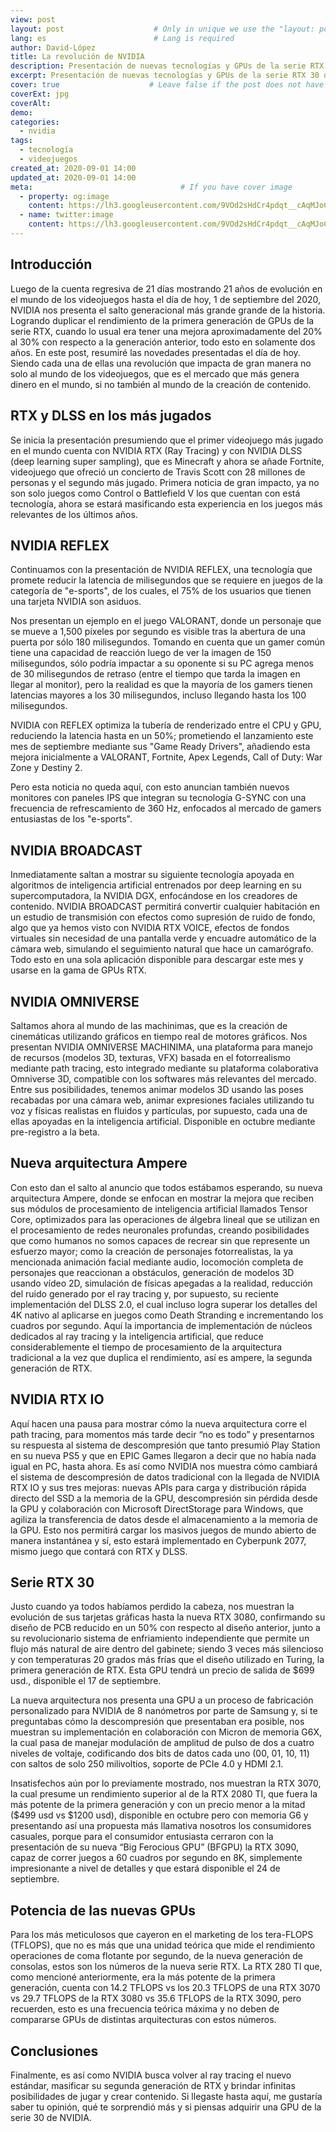 ```yaml
---
view: post
layout: post                    # Only in unique we use the "layout: post"
lang: es                        # Lang is required
author: David-López
title: La revolución de NVIDIA
description: Presentación de nuevas tecnologías y GPUs de la serie RTX 30 de NVIDIA
excerpt: Presentación de nuevas tecnologías y GPUs de la serie RTX 30 de NVIDIA
cover: true                    # Leave false if the post does not have cover image, if there is set to true
coverExt: jpg
coverAlt: 
demo:
categories:
  - nvidia
tags: 
  - tecnología
  - videojuegos
created_at: 2020-09-01 14:00
updated_at: 2020-09-01 14:00
meta:                                 # If you have cover image
  - property: og:image
    content: https://lh3.googleusercontent.com/9VOd2sHdCr4pdqt__cAqMJoCaiK80iTzbKbUo2SFndkuUgWhKQZ75MVfbUaJWxcygPpPTQ=s170        # For locale /es/, add  "/images/es/posts/"
  - name: twitter:image
    content: https://lh3.googleusercontent.com/9VOd2sHdCr4pdqt__cAqMJoCaiK80iTzbKbUo2SFndkuUgWhKQZ75MVfbUaJWxcygPpPTQ=s170
---
```


## Introducción

Luego de la cuenta regresiva de 21 días mostrando 21 años de evolución en el mundo de los videojuegos hasta el día de hoy, 1 de septiembre del 2020, NVIDIA nos presenta el salto generacional más grande grande de la historia. Logrando duplicar el rendimiento de la primera generación de GPUs de la serie RTX, cuando lo usual era tener una mejora aproximadamente del 20% al 30% con respecto a la generación anterior, todo esto en solamente dos años.
En este post, resumiré las novedades presentadas el día de hoy. Siendo cada una de ellas una revolución que impacta de gran manera no solo al mundo de los videojuegos, que es el mercado que más genera dinero en el mundo, si no también al mundo de la creación de contenido.

## RTX y DLSS en los más jugados

Se inicia la presentación presumiendo que el primer videojuego más jugado en el mundo cuenta con NVIDIA RTX (Ray Tracing) y con NVIDIA DLSS (deep learning super sampling), que es Minecraft y ahora se añade Fortnite, videojuego que ofreció un concierto de Travis Scott con 28 millones de personas y el segundo más jugado. Primera noticia de gran impacto, ya no son solo juegos como Control o Battlefield V los que cuentan con está tecnología, ahora se estará masificando esta experiencia en los juegos más relevantes de los últimos años.

<lazy-load tag="img" :data="{ src: 'https://s.zst.com.br/cms-assets/2020/09/fortnite.jpg', alt: 'Fortnite RTX y DLSS' }" />

## NVIDIA REFLEX

Continuamos con la presentación de NVIDIA REFLEX, una tecnología que promete reducir la latencia de milisegundos que se requiere en juegos de la categoría de "e-sports", de los cuales, el 75% de los usuarios que tienen una tarjeta NVIDIA son asiduos.

Nos presentan un ejemplo en el juego VALORANT, donde un personaje que se mueve a 1,500 píxeles por segundo es visible tras la abertura de una puerta por sólo 180 milisegundos. Tomando en cuenta que un gamer común tiene una capacidad de reacción luego de ver la imagen de 150 milisegundos, sólo podría impactar a su oponente si su PC agrega menos de 30 milisegundos de retraso (entre el tiempo que tarda la imagen en llegar al monitor), pero la realidad es que la mayoría de los gamers tienen latencias mayores a los 30 milisegundos, incluso llegando hasta los 100 milisegundos.

<lazy-load tag="img" :data="{ src: 'https://pbs.twimg.com/media/Eg3VxcaU8AAxFiY?format=jpg&name=small', alt: 'VALORANT ejemplo de milisegundos' }" />

NVIDIA con REFLEX optimiza la tubería de renderizado entre el CPU y GPU, reduciendo la latencia hasta en un 50%; prometiendo el lanzamiento este mes de septiembre mediante sus "Game Ready Drivers", añadiendo esta mejora inicialmente a VALORANT, Fortnite, Apex Legends, Call of Duty: War Zone y Destiny 2.

<lazy-load tag="img" :data="{ src: 'https://pbs.twimg.com/media/Eg3V1RCUcAEUKDK?format=jpg&name=small', alt:'rendimiento de NVIDIA REFLEX' }" />

Pero esta noticia no queda aquí, con esto anuncian también nuevos monitores con paneles IPS que integran su tecnología G-SYNC con una frecuencia de refrescamiento de 360 Hz, enfocados al mercado de gamers entusiastas de los "e-sports".

<lazy-load tag="img" :data="{ src: 'https://amanz.my/wp-content/uploads/2020/09/NVIDIA-Esports-Display.png', alt:'nuevos monitores G-SYNC 360Hz' }" />

## NVIDIA BROADCAST

Inmediatamente saltan a mostrar su siguiente tecnología apoyada en algoritmos de inteligencia artificial entrenados por deep learning en su supercomputadora, la NVIDIA DGX, enfocándose en los creadores de contenido. NVIDIA BROADCAST permitirá convertir cualquier habitación en un estudio de transmisión con efectos como supresión de ruido de fondo, algo que ya hemos visto con NVIDIA RTX VOICE, efectos de fondos virtuales sin necesidad de una pantalla verde y encuadre automático de la cámara web, simulando el seguimiento natural que hace un camarógrafo. Todo esto en una sola aplicación disponible para descargar este mes y usarse en la gama de GPUs RTX.

<lazy-load tag="img" :data="{ src: 'https://www.nvidia.com/content/dam/en-zz/Solutions/geforce/news/geforce-rtx-30-series/geforce-rtx-30-series-nvidia-broadcast-app.jpg', alt:'tecnologías de NVIDIA BROADCAST' }" />

## NVIDIA OMNIVERSE

Saltamos ahora al mundo de las machinimas, que es la creación de cinemáticas utilizando gráficos en tiempo real de motores gráficos. Nos presentan NVIDIA OMNIVERSE MACHINIMA, una plataforma para manejo de recursos (modelos 3D, texturas, VFX) basada en el fotorrealismo mediante path tracing, esto integrado mediante su plataforma colaborativa Omniverse 3D, compatible con los softwares más relevantes del mercado. Entre sus posibilidades, tenemos animar modelos 3D usando las poses recabadas por una cámara web, animar expresiones faciales utilizando tu voz y físicas realistas en fluidos y partículas, por supuesto, cada una de ellas apoyadas en la inteligencia artificial. Disponible en octubre mediante pre-registro a la beta.

<lazy-load tag="img" :data="{ src: 'https://www.tabletowo.pl/wp-content/uploads/2020/09/nvidia-ampere-13.jpg', alt:'tecnologías de NVIDIA OMNIVERSE' }" />

## Nueva arquitectura Ampere

Con esto dan el salto al anuncio que todos estábamos esperando, su nueva arquitectura Ampere, donde se enfocan en mostrar la mejora que reciben sus módulos de procesamiento de inteligencia artificial llamados Tensor Core, optimizados para las operaciones de álgebra lineal que se utilizan en el procesamiento de redes neuronales profundas, creando posibilidades que como humanos no somos capaces de recrear sin que represente un esfuerzo mayor; como la creación de personajes fotorrealistas, la ya mencionada animación facial mediante audio, locomoción completa de personajes que reaccionan a obstáculos, generación de modelos 3D usando vídeo 2D, simulación de físicas apegadas a la realidad, reducción del ruido generado por el ray tracing y, por supuesto, su reciente implementación del DLSS 2.0, el cual incluso logra superar los detalles del 4K nativo al aplicarse en juegos como Death Stranding e incrementando los cuadros por segundo. Aquí la importancia de implementación de núcleos dedicados al ray tracing y la inteligencia artificial, que reduce considerablemente el tiempo de procesamiento de la arquitectura tradicional a la vez que duplica el rendimiento, así es ampere, la segunda generación de RTX.

<lazy-load tag="img" :data="{ src: 'https://gamesenpai.gr/wp-content/uploads/2020/09/Screenshot_8-1024x515.png', alt:'La magia del deep learning' }" />

<lazy-load tag="img" :data="{ src: 'https://www.breakflip.com/uploads/5f4e771bd62e2-nvidia-dlss-4k-fortnite.jpeg', alt:'comparación NVIDIA DLSS' }" />

## NVIDIA RTX IO

Aquí hacen una pausa para mostrar cómo la nueva arquitectura corre el path tracing, para momentos más tarde decir “no es todo” y presentarnos su respuesta al sistema de descompresión que tanto presumió Play Station en su nueva PS5 y que en EPIC Games llegaron a decir que no había nada igual en PC, hasta ahora. Es así como NVIDIA nos muestra cómo cambiará el sistema de descompresión de datos tradicional con la llegada de NVIDIA RTX IO y sus tres mejoras: nuevas APIs para carga y distribución rápida directo del SSD a la memoria de la GPU, descompresión sin pérdida desde la GPU y colaboración con Microsoft DirectStorage para Windows, que agiliza la transferencia de datos desde el almacenamiento a la memoria de la GPU.
Esto nos permitirá cargar los masivos juegos de mundo abierto de manera instantánea y sí, esto estará implementado en Cyberpunk 2077, mismo juego que contará con RTX y DLSS.

<lazy-load tag="img" :data="{ src: 'https://www.nvidia.com/content/dam/en-zz/Solutions/geforce/news/rtx-io-gpu-accelerated-storage-technology/geforce-rtx-30-series-rtx-io-announcing-rtx-io.jpg', alt:'NVIDIA RTX IO' }" />

## Serie RTX 30

Justo cuando ya todos habíamos perdido la cabeza, nos muestran la evolución de sus tarjetas gráficas hasta la nueva RTX 3080, confirmando su diseño de PCB reducido en un 50% con respecto al diseño anterior, junto a su revolucionario sistema de enfriamiento independiente que permite un flujo más natural de aire dentro del gabinete; siendo 3 veces más silencioso y con temperaturas 20 grados más frías que el diseño utilizado en Turing, la primera generación de RTX. Esta GPU tendrá un precio de salida de $699 usd., disponible el 17 de septiembre.

<lazy-load tag="img" :data="{ src: 'https://blog.kakaocdn.net/dn/byZTTJ/btqHNxIRMD0/EZgl6h7UH4I8IlQzLTXYS0/img.jpg', alt:'nuevo sistema de enfriamiento en NVIDIA RTX 3000' }" />

La nueva arquitectura nos presenta una GPU a un proceso de fabricación personalizado para NVIDIA de 8 nanómetros por parte de Samsung y, si te preguntabas cómo la descompresión que presentaban era posible, nos muestran su implementación en colaboración con Micron de memoria G6X, la cual pasa de manejar modulación de amplitud de pulso de dos a cuatro niveles de voltaje, codificando dos bits de datos cada uno (00, 01, 10, 11) con saltos de solo 250 milivoltios, soporte de PCIe 4.0 y HDMI 2.1.

<lazy-load tag="img" :data="{ src: 'https://pbs.twimg.com/media/Eg3ZM6mVkAIvKcp?format=jpg&name=4096x4096', alt:'memoria G6X' }" />

Insatisfechos aún por lo previamente mostrado, nos muestran la RTX 3070, la cual presume un rendimiento superior al de la RTX 2080 TI, que fuera la más potente de la primera generación y con un precio menor a la mitad ($499 usd vs $1200 usd), disponible en octubre pero con memoria G6 y presentando así una propuesta más llamativa nosotros los consumidores casuales, porque para el consumidor entusiasta cerraron con la presentación de su nueva “Big Ferocious GPU” (BFGPU) la RTX 3090, capaz de correr juegos a 60 cuadros por segundo en 8K, simplemente impresionante a nivel de detalles y que estará disponible el 24 de septiembre.

<lazy-load tag="img" :data="{ src: 'https://stargamers.com.pe/index/wp-content/uploads/2020/09/geforce-rtx-30-series-1024x576.png', alt:'GPUs serie RTX 30' }" />

## Potencia de las nuevas GPUs

Para los más meticulosos que cayeron en el marketing de los tera-FLOPS (TFLOPS), que no es más que una unidad teórica que mide el rendimiento operaciones de coma flotante por segundo, de la nueva generación de consolas, estos son los números de la nueva serie RTX. La RTX 280 TI que, como mencioné anteriormente, era la más potente de la primera generación, cuenta con 14.2 TFLOPS vs los 20.3 TFLOPS de una RTX 3070 vs 29.7 TFLOPS de la RTX 3080 vs 35.6 TFLOPS de la RTX 3090, pero recuerden, esto es una frecuencia teórica máxima y no deben de compararse GPUs de distintas arquitecturas con estos números.

<lazy-load tag="img" :data="{ src: 'https://pbs.twimg.com/media/Eg3ZSFKU4AEPmIX?format=png&name=900x900', alt:'comparación NVIDIA serie 3000' }" />

## Conclusiones

Finalmente, es así como NVIDIA busca volver al ray tracing el nuevo estándar, masificar su segunda generación de RTX y brindar infinitas posibilidades de jugar y crear contenido. Si llegaste hasta aquí, me gustaría saber tu opinión, qué te sorprendió más y si piensas adquirir una GPU de la serie 30 de NVIDIA.
